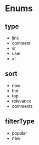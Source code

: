 # Enums

## type

- link
- comment
- sr
- user
- all

## sort

- new
- hot
- top
- relevance
- comments

## filterType

- popular
- new
